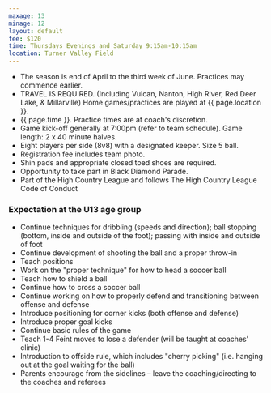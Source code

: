 ```yaml
---
maxage: 13
minage: 12
layout: default
fee: $120
time: Thursdays Evenings and Saturday 9:15am-10:15am
location: Turner Valley Field
---
```


- The season is end of April to the third week of June. Practices may commence earlier.
- TRAVEL IS REQUIRED. (Including Vulcan, Nanton, High River, Red Deer Lake, & Millarville) Home games/practices are played at {{ page.location }}.
- {{ page.time }}. Practice times are at coach's discretion.
- Game kick-off generally at 7:00pm (refer to team schedule). Game length: 2 x 40 minute halves.
- Eight players per side (8v8) with a designated keeper. Size 5 ball.
- Registration fee includes team photo.
- Shin pads and appropriate closed toed shoes are required.
- Opportunity to take part in Black Diamond Parade.
- Part of the High Country League and follows The High Country League Code of Conduct
 

### Expectation at the U13 age group


- Continue techniques for dribbling (speeds and direction); ball stopping (bottom, inside and outside of the foot); passing with inside and outside of foot
- Continue development of shooting the ball and a proper throw-in
- Teach positions
- Work on the "proper technique" for how to head a soccer ball
- Teach how to shield a ball
- Continue how to cross a soccer ball
- Continue working on how to properly defend and transitioning between offense and defense
- Introduce positioning for corner kicks (both offense and defense)
- Introduce proper goal kicks
- Continue basic rules of the game
- Teach 1-4 Feint moves to lose a defender (will be taught at coaches’ clinic)
- Introduction to offside rule, which includes "cherry picking" (i.e. hanging out at the goal waiting for the ball)
- Parents encourage from the sidelines – leave the coaching/directing to the coaches and referees
